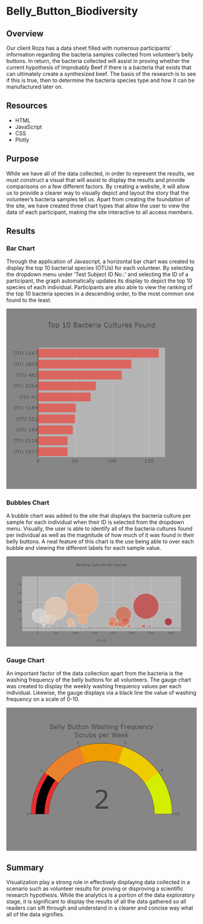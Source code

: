 # Belly_Button_Biodiversity

## Overview
Our client Roza has a data sheet filled with numerous participants’ information regarding the bacteria samples collected from volunteer’s belly buttons. In return, the bacteria collected will assist in proving whether the current hypothesis of Improbably Beef if there is a bacteria that exists that can ultimately create a synthesized beef. The basis of the research is to see if this is true, then to determine the bacteria species type and how it can be manufactured later on. 

## Resources
- HTML
- JavaScript
- CSS
- Plotly 

## Purpose
While we have all of the data collected, in order to represent the results, we must construct a visual that will assist to display the results and provide comparisons on a few different factors. By creating a website, it will allow us to provide a clearer way to visually depict and layout the story that the volunteer’s bacteria samples tell us. Apart from creating the foundation of the site, we have created three chart types that allow the user to view the data of each participant, making the site interactive to all access members. 

## Results
### Bar Chart
Through the application of Javascript, a horizontal bar chart was created to display the top 10 bacterial species (OTUs) for each volunteer. By selecting the dropdown menu under ‘Test Subject ID No.:’ and selecting the ID of a participant, the graph automatically updates its display to depict the top 10 species of each individual. Participants are also able to view the ranking of the top 10 bacteria species in a descending order, to the most common one found to the least. 

![bar](static/images/bar.png)

### Bubbles Chart
A bubble chart was added to the site that displays the bacteria culture per sample for each individual when their ID is selected from the dropdown menu. Visually, the user is able to identify all of the bacteria cultures found per individual as well as the magnitude of how much of it was found in their belly buttons. A neat feature of this chart is the use being able to over each bubble and viewing the different labels for each sample value. 

![bubbles](static/images/bubbles.png)

### Gauge Chart
An important factor of the data collection apart from the bacteria is the washing frequency of the belly buttons for all volunteers. The gauge chart was created to display the weekly washing frequency values per each individual. Likewise, the gauge displays via a black line the value of washing frequency on a scale of 0-10. 

![gauge](static/images/gauge.png)

## Summary
Visualization play a strong role in effectively displaying data collected in a scenario such as volunteer results for proving or disproving a scientific research hypothesis. While the analytics is a portion of the data exploratory stage, it is significant to display the results of all the data gathered so all readers can sift through and understand in a clearer and concise way what all of the data signifies.
